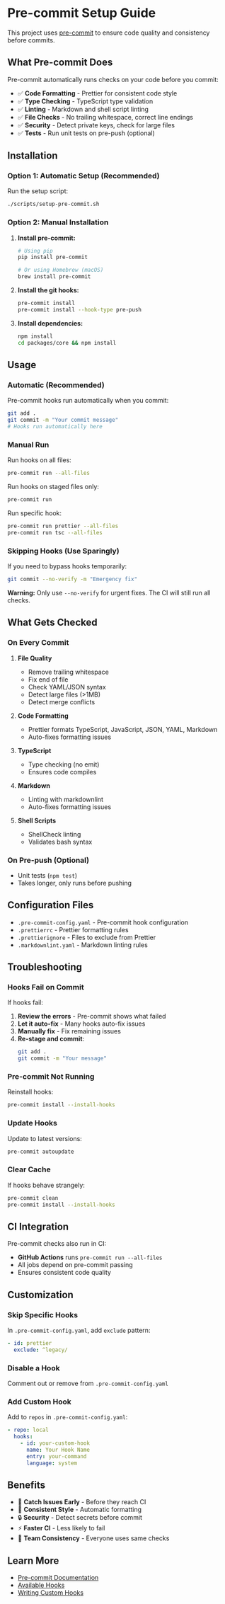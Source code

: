 # Pre-commit Setup Guide

This project uses [pre-commit](https://pre-commit.com/) to ensure code quality and consistency before commits.

## What Pre-commit Does

Pre-commit automatically runs checks on your code before you commit:

- ✅ **Code Formatting** - Prettier for consistent code style
- ✅ **Type Checking** - TypeScript type validation
- ✅ **Linting** - Markdown and shell script linting
- ✅ **File Checks** - No trailing whitespace, correct line endings
- ✅ **Security** - Detect private keys, check for large files
- ✅ **Tests** - Run unit tests on pre-push (optional)

## Installation

### Option 1: Automatic Setup (Recommended)

Run the setup script:

```bash
./scripts/setup-pre-commit.sh
```

### Option 2: Manual Installation

1. **Install pre-commit:**

   ```bash
   # Using pip
   pip install pre-commit

   # Or using Homebrew (macOS)
   brew install pre-commit
   ```

2. **Install the git hooks:**

   ```bash
   pre-commit install
   pre-commit install --hook-type pre-push
   ```

3. **Install dependencies:**

   ```bash
   npm install
   cd packages/core && npm install
   ```

## Usage

### Automatic (Recommended)

Pre-commit hooks run automatically when you commit:

```bash
git add .
git commit -m "Your commit message"
# Hooks run automatically here
```

### Manual Run

Run hooks on all files:

```bash
pre-commit run --all-files
```

Run hooks on staged files only:

```bash
pre-commit run
```

Run specific hook:

```bash
pre-commit run prettier --all-files
pre-commit run tsc --all-files
```

### Skipping Hooks (Use Sparingly)

If you need to bypass hooks temporarily:

```bash
git commit --no-verify -m "Emergency fix"
```

**Warning:** Only use `--no-verify` for urgent fixes. The CI will still run all checks.

## What Gets Checked

### On Every Commit

1. **File Quality**
   - Remove trailing whitespace
   - Fix end of file
   - Check YAML/JSON syntax
   - Detect large files (>1MB)
   - Detect merge conflicts

2. **Code Formatting**
   - Prettier formats TypeScript, JavaScript, JSON, YAML, Markdown
   - Auto-fixes formatting issues

3. **TypeScript**
   - Type checking (no emit)
   - Ensures code compiles

4. **Markdown**
   - Linting with markdownlint
   - Auto-fixes formatting issues

5. **Shell Scripts**
   - ShellCheck linting
   - Validates bash syntax

### On Pre-push (Optional)

- Unit tests (`npm test`)
- Takes longer, only runs before pushing

## Configuration Files

- `.pre-commit-config.yaml` - Pre-commit hook configuration
- `.prettierrc` - Prettier formatting rules
- `.prettierignore` - Files to exclude from Prettier
- `.markdownlint.yaml` - Markdown linting rules

## Troubleshooting

### Hooks Fail on Commit

If hooks fail:

1. **Review the errors** - Pre-commit shows what failed
2. **Let it auto-fix** - Many hooks auto-fix issues
3. **Manually fix** - Fix remaining issues
4. **Re-stage and commit**:
   ```bash
   git add .
   git commit -m "Your message"
   ```

### Pre-commit Not Running

Reinstall hooks:

```bash
pre-commit install --install-hooks
```

### Update Hooks

Update to latest versions:

```bash
pre-commit autoupdate
```

### Clear Cache

If hooks behave strangely:

```bash
pre-commit clean
pre-commit install --install-hooks
```

## CI Integration

Pre-commit checks also run in CI:

- **GitHub Actions** runs `pre-commit run --all-files`
- All jobs depend on pre-commit passing
- Ensures consistent code quality

## Customization

### Skip Specific Hooks

In `.pre-commit-config.yaml`, add `exclude` pattern:

```yaml
- id: prettier
  exclude: ^legacy/
```

### Disable a Hook

Comment out or remove from `.pre-commit-config.yaml`

### Add Custom Hook

Add to `repos` in `.pre-commit-config.yaml`:

```yaml
- repo: local
  hooks:
    - id: your-custom-hook
      name: Your Hook Name
      entry: your-command
      language: system
```

## Benefits

- 🚀 **Catch Issues Early** - Before they reach CI
- 🎨 **Consistent Style** - Automatic formatting
- 🔒 **Security** - Detect secrets before commit
- ⚡ **Faster CI** - Less likely to fail
- 👥 **Team Consistency** - Everyone uses same checks

## Learn More

- [Pre-commit Documentation](https://pre-commit.com/)
- [Available Hooks](https://pre-commit.com/hooks.html)
- [Writing Custom Hooks](https://pre-commit.com/#new-hooks)
